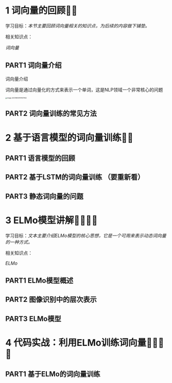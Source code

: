 # 1 词向量的回顾🌟🌟

学习目标：*本节主要回顾词向量相关的知识点，为后续的内容做下铺垫。*

相关知识点：

*词向量*

## PART1 词向量介绍

词向量介绍

词向量是通过向量化的方式来表示一个单词，这是NLP领域一个非常核心的问题	

<img src="/Users/yunwanxu/Library/Application Support/typora-user-images/image-20210803191407402.png" alt="image-20210803191407402" style="zoom:33%;" />

## PART2 词向量训练的常见方法

# 2 基于语言模型的词向量训练🌟🌟

## PART1 语言模型的回顾

## PART2 基于LSTM的词向量训练 （要重新看）

## PART3 静态词向量的问题

# 3 ELMo模型讲解🌟🌟🌟🌟

学习目标：*文本主要介绍ELMo模型的核心思想，它是一个可用来表示动态词向量的一种方式。*

相关知识点：

*ELMo*

## PART1 ELMo模型概述

## PART2 图像识别中的层次表示

## PART3 ELMo模型

# 4 代码实战：利用ELMo训练词向量🌟🌟🌟🌟

## PART1 基于ELMo的词向量训练